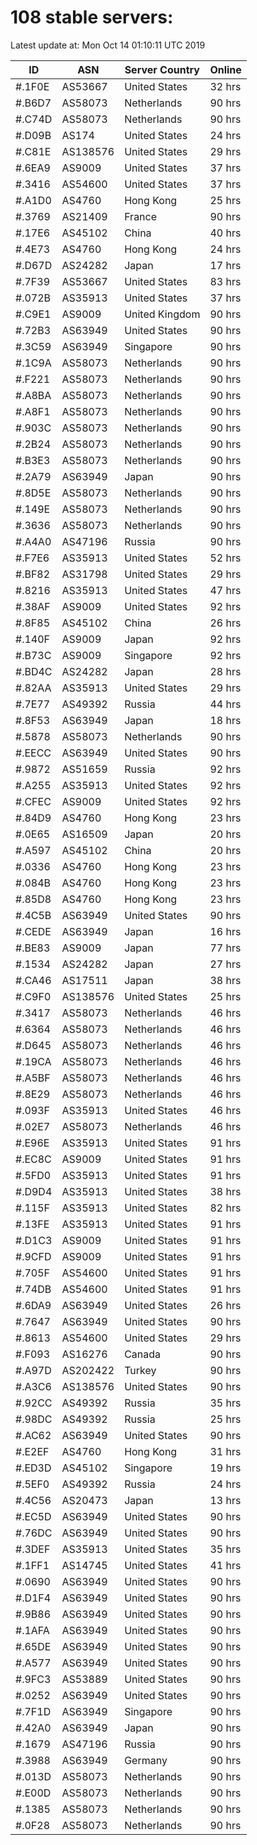 # 108 stable servers:

Latest update at: Mon Oct 14 01:10:11 UTC 2019

| ID | ASN | Server Country | Online |
| -- | --- | -------------- | ------ |
| #.1F0E | AS53667 | United States | 32 hrs |
| #.B6D7 | AS58073 | Netherlands | 90 hrs |
| #.C74D | AS58073 | Netherlands | 90 hrs |
| #.D09B | AS174 | United States | 24 hrs |
| #.C81E | AS138576 | United States | 29 hrs |
| #.6EA9 | AS9009 | United States | 37 hrs |
| #.3416 | AS54600 | United States | 37 hrs |
| #.A1D0 | AS4760 | Hong Kong | 25 hrs |
| #.3769 | AS21409 | France | 90 hrs |
| #.17E6 | AS45102 | China | 40 hrs |
| #.4E73 | AS4760 | Hong Kong | 24 hrs |
| #.D67D | AS24282 | Japan | 17 hrs |
| #.7F39 | AS53667 | United States | 83 hrs |
| #.072B | AS35913 | United States | 37 hrs |
| #.C9E1 | AS9009 | United Kingdom | 90 hrs |
| #.72B3 | AS63949 | United States | 90 hrs |
| #.3C59 | AS63949 | Singapore | 90 hrs |
| #.1C9A | AS58073 | Netherlands | 90 hrs |
| #.F221 | AS58073 | Netherlands | 90 hrs |
| #.A8BA | AS58073 | Netherlands | 90 hrs |
| #.A8F1 | AS58073 | Netherlands | 90 hrs |
| #.903C | AS58073 | Netherlands | 90 hrs |
| #.2B24 | AS58073 | Netherlands | 90 hrs |
| #.B3E3 | AS58073 | Netherlands | 90 hrs |
| #.2A79 | AS63949 | Japan | 90 hrs |
| #.8D5E | AS58073 | Netherlands | 90 hrs |
| #.149E | AS58073 | Netherlands | 90 hrs |
| #.3636 | AS58073 | Netherlands | 90 hrs |
| #.A4A0 | AS47196 | Russia | 90 hrs |
| #.F7E6 | AS35913 | United States | 52 hrs |
| #.BF82 | AS31798 | United States | 29 hrs |
| #.8216 | AS35913 | United States | 47 hrs |
| #.38AF | AS9009 | United States | 92 hrs |
| #.8F85 | AS45102 | China | 26 hrs |
| #.140F | AS9009 | Japan | 92 hrs |
| #.B73C | AS9009 | Singapore | 92 hrs |
| #.BD4C | AS24282 | Japan | 28 hrs |
| #.82AA | AS35913 | United States | 29 hrs |
| #.7E77 | AS49392 | Russia | 44 hrs |
| #.8F53 | AS63949 | Japan | 18 hrs |
| #.5878 | AS58073 | Netherlands | 90 hrs |
| #.EECC | AS63949 | United States | 90 hrs |
| #.9872 | AS51659 | Russia | 92 hrs |
| #.A255 | AS35913 | United States | 92 hrs |
| #.CFEC | AS9009 | United States | 92 hrs |
| #.84D9 | AS4760 | Hong Kong | 23 hrs |
| #.0E65 | AS16509 | Japan | 20 hrs |
| #.A597 | AS45102 | China | 20 hrs |
| #.0336 | AS4760 | Hong Kong | 23 hrs |
| #.084B | AS4760 | Hong Kong | 23 hrs |
| #.85D8 | AS4760 | Hong Kong | 23 hrs |
| #.4C5B | AS63949 | United States | 90 hrs |
| #.CEDE | AS63949 | Japan | 16 hrs |
| #.BE83 | AS9009 | Japan | 77 hrs |
| #.1534 | AS24282 | Japan | 27 hrs |
| #.CA46 | AS17511 | Japan | 38 hrs |
| #.C9F0 | AS138576 | United States | 25 hrs |
| #.3417 | AS58073 | Netherlands | 46 hrs |
| #.6364 | AS58073 | Netherlands | 46 hrs |
| #.D645 | AS58073 | Netherlands | 46 hrs |
| #.19CA | AS58073 | Netherlands | 46 hrs |
| #.A5BF | AS58073 | Netherlands | 46 hrs |
| #.8E29 | AS58073 | Netherlands | 46 hrs |
| #.093F | AS35913 | United States | 46 hrs |
| #.02E7 | AS58073 | Netherlands | 46 hrs |
| #.E96E | AS35913 | United States | 91 hrs |
| #.EC8C | AS9009 | United States | 91 hrs |
| #.5FD0 | AS35913 | United States | 91 hrs |
| #.D9D4 | AS35913 | United States | 38 hrs |
| #.115F | AS35913 | United States | 82 hrs |
| #.13FE | AS35913 | United States | 91 hrs |
| #.D1C3 | AS9009 | United States | 91 hrs |
| #.9CFD | AS9009 | United States | 91 hrs |
| #.705F | AS54600 | United States | 91 hrs |
| #.74DB | AS54600 | United States | 91 hrs |
| #.6DA9 | AS63949 | United States | 26 hrs |
| #.7647 | AS63949 | United States | 90 hrs |
| #.8613 | AS54600 | United States | 29 hrs |
| #.F093 | AS16276 | Canada | 90 hrs |
| #.A97D | AS202422 | Turkey | 90 hrs |
| #.A3C6 | AS138576 | United States | 90 hrs |
| #.92CC | AS49392 | Russia | 35 hrs |
| #.98DC | AS49392 | Russia | 25 hrs |
| #.AC62 | AS63949 | United States | 90 hrs |
| #.E2EF | AS4760 | Hong Kong | 31 hrs |
| #.ED3D | AS45102 | Singapore | 19 hrs |
| #.5EF0 | AS49392 | Russia | 24 hrs |
| #.4C56 | AS20473 | Japan | 13 hrs |
| #.EC5D | AS63949 | United States | 90 hrs |
| #.76DC | AS63949 | United States | 90 hrs |
| #.3DEF | AS35913 | United States | 35 hrs |
| #.1FF1 | AS14745 | United States | 41 hrs |
| #.0690 | AS63949 | United States | 90 hrs |
| #.D1F4 | AS63949 | United States | 90 hrs |
| #.9B86 | AS63949 | United States | 90 hrs |
| #.1AFA | AS63949 | United States | 90 hrs |
| #.65DE | AS63949 | United States | 90 hrs |
| #.A577 | AS63949 | United States | 90 hrs |
| #.9FC3 | AS53889 | United States | 90 hrs |
| #.0252 | AS63949 | United States | 90 hrs |
| #.7F1D | AS63949 | Singapore | 90 hrs |
| #.42A0 | AS63949 | Japan | 90 hrs |
| #.1679 | AS47196 | Russia | 90 hrs |
| #.3988 | AS63949 | Germany | 90 hrs |
| #.013D | AS58073 | Netherlands | 90 hrs |
| #.E00D | AS58073 | Netherlands | 90 hrs |
| #.1385 | AS58073 | Netherlands | 90 hrs |
| #.0F28 | AS58073 | Netherlands | 90 hrs |

